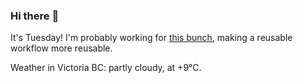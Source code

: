 ### Hi there :wave:

It's Tuesday! I'm probably working for [this bunch](https://github.com/kohofinancial), making a reusable workflow more reusable.

Weather in Victoria BC: partly cloudy, at +9°C.
